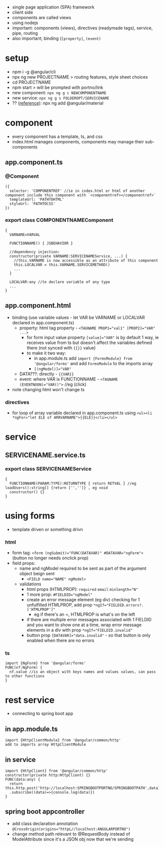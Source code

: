 * single page application (SPA) framework
* client side
* components are called views
* using nodejs
* important: components (views), directives (readymade tags), service, pipe, routing
* also important; binding (`[property]`, `(event)`
# setup
* npm i -g @angular/cli
* npx ng new PROJECTNAME > routing features, style sheet choices
* cd PROJECTNAME
* npm start > will be prompted with portno/link
* new component: `npx ng g c NEWCOMPONENTNAME`
* new service: `npx ng g s FOLDEROPT/SERVICENAME`
* ?? ([reference](material.angular.io/components/toolbar/overview)): npx ng add @angular/material 
# component
* every component has a template, ts, and css
* index.html manages components, components may manage their sub-components
## app.component.ts
### @Component
```
({
  selector: 'COMPONENTREF' //ie in index.html or html of another component include this component with `<componentref></componentref>`
  templateUrl: 'PATHTOHTML'
  styleUrl: 'PATHTOCSS'
})
```
### export class COMPONENTNAMEComponent
```
{
  VARNAME=VARVAL

  FUNCTIONNAME() { JSBEHAVIOR }

  //dependency injection:
  constructor(private VARNAME:SERVICENAMEService, ...) {
    //this.VARNAME is now accessible as an attribute of this component
    this.LOCALVAR = this.VARNAME.SERVICEMETHOD()
    ...
  }
  
  LOCALVAR:any //to declare variable of any type
  ...
}
```
## app.component.html
* binding (use variable values - let VAR be VARNAME or LOCALVAR declared in app.component.ts)
  * property: html tag property - `<TAGNAME PROP1="val1" [PROP2]="VAR" ...>`
    * for form input value property `[value]="VAR"` is by default 1 way, ie receives value from ts but doesn't affect the variables defined there (not synced with `{{}}` value)
    * to make it two way:
      * in app.module.ts add `import {FormsModule} from '@angular/forms'` and add `FormsModule` to the imports array
      * `[(ngModel)]="VAR"`
  * DATA???: directly - `{{VAR}}`
  * event: where VAR is FUNCTIONNAME - `<TAGNAME (EVENTNOON)="VAR()">` //eg (click)
* note changing html won't change ts
### directives
* for loop of array variable declared in app.component.ts using `<ul><li *ngFor="let ELE of ARRVARNAME">{{ELE}}</li></ul>`
# service
## SERVICENAME.service.ts
### export class SERVICENAMEService
```
{
  FUNCTIONNAME(PARAM:TYPE):RETURNTYPE { return RETVAL } //eg loadUsers():string[] {return ['','']} , eg void
  constructor() {}
}
```
# using forms
* template driven or something drivn
### html
* form tag: `<form (ngSubmit)="FUNC(DATAVAR)" #DATAVAR="ngForm">` (button no longer needs onclick prop)
* field props:
  * name and ngModel required to be sent as part of the argument object beign sent
    * `<FIELD name="NAME" ngModel>`
  * validations
    * html props (HTMLPROP): `required` `email` `minlength="N"`
    * 1 more prop: `#FIELDID="ngModel"`
    * create an error message element (eg div) checking for 1 unfulfilled HTMLPROP, add prop `*ngIf="FIELDID.errors?.['HTMLPROP']"`
      * eg if there's an =, HTMLPROP is what's on the left
    * if there are multiple error messages associated with 1 FIELDID and you want to show one at a time, wrap error message elements in a div with prop `*ngIf="FIELDID.invalid"`
    * button prop `[DATAVAR]="data.invalid"` - so that button is only enabled when there are no errors

### ts
```
import {NgForm} from '@angular/forms'
FUNC(nf:NgForm) {
  nf.value //is an object with keys names and values values, can pass to other functions
}
```
# rest service
* connecting to spring boot app
## in app.module.ts
```
import {HttpClientModule} from '@angular/common/http'
add to imports array HttpClientModule
```
## in service
```
import {HttpClient} from '@angular/common/http'
constructor(private http:HttpClient) {}
FUNC(data:any) {
  return this.http.post('http://localhost:SPRINGBOOTPORTNO/SPRINGBOOTPATH',data)
  .subscribe((data)=>{console.log(data)})
}
```
## spring boot appcontroller
* add class declaration annotation `@CrossOrigin(origins="httpL//localhost:ANGULARPORTNO")`
* change method path relevant to @RequestBody instead of ModelAttribute since it's a JSON obj now that we're sending
